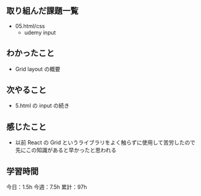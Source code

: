 ## 取り組んだ課題一覧

-   05.html/css
    -   udemy input

## わかったこと

-   Grid layout の概要

## 次やること

-   5.html の input の続き

## 感じたこと

-   以前 React の Grid というライブラリをよく触らずに使用して苦労したので先にこの知識があると早かったと思われる

## 学習時間

今日：1.5h
今週：7.5h
累計：97h
